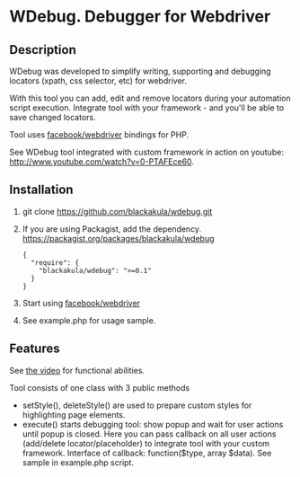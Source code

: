 WDebug. Debugger for Webdriver
======

## Description

WDebug was developed to simplify writing, supporting and debugging locators (xpath, css selector, etc) for webdriver.

With this tool you can add, edit and remove locators during your automation script execution. Integrate tool with your framework - and you'll be able to save changed locators.

Tool uses [facebook/webdriver](https://github.com/facebook/php-webdriver) bindings for PHP.

See WDebug tool integrated with custom framework in action on youtube: <http://www.youtube.com/watch?v=0-PTAFEce60>.

## Installation

1.  git clone https://github.com/blackakula/wdebug.git

2.  If you are using Packagist, add the dependency. https://packagist.org/packages/blackakula/wdebug

        {
          "require": {
            "blackakula/wdebug": ">=0.1"
          }
        }

3. Start using [facebook/webdriver](https://github.com/facebook/php-webdriver)

4. See example.php for usage sample.

## Features

See [the video](http://www.youtube.com/watch?v=0-PTAFEce60) for functional abilities.

Tool consists of one class with 3 public methods

* setStyle(), deleteStyle() are used to prepare custom styles for highlighting page elements.
* execute() starts debugging tool: show popup and wait for user actions until popup is closed. Here you can pass callback on all user actions (add/delete locator/placeholder) to integrate tool with your custom framework. Interface of callback: function($type, array $data). See sample in example.php script.

